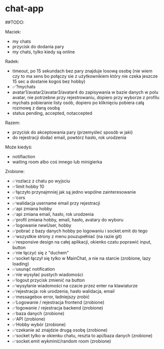 # chat-app

##TODO:

Maciek:


- my chats
- przycisk do dodania pary
- my chats, tylko kiedy są online

Radek:

- timeout, po 15 sekundach bez pary znajduje losową osobę (nie wiem czy to ma sens bo połączy sie z użytkownikiem który nie czeka jeszcze 15 sec a dostanie kogoś bez hobby)
- ✅?mychats
- avatar1/avatar2/avatar3/avatar4 do zapisywania w bazie danych w polu avatar, nie potrzebne przy rejestrowaniu, dopiero przy wyborze z profilu
- mychats pobieranie listy osób, dopiero po kliknięciu pobiera całą rozmowę z daną osobą
- status pending, accepted, notaccepted


Razem:
- przycisk do akceptowania pary (przemyśleć sposób w jaki)
- do rejestracji dodać email, powtórz hasło, rok urodzenia


Może kiedyś:
- notifiaction
- waiting room albo coś innego lub minigierka

Zrobione:
- ✅rozlacz z chatu po wyjsciu
- ✅limit hobby 10
- ✅łączyło przynajmniej jak są jedno wspólne zainteresowanie
- ✅cors 
- ✅walidacja username email przy rejestracji
- ✅api zmiana hobby
- ✅api zmiana email, hasło, rok urodzenia
- ✅profil zmiana hobby, email, hasło, avatary do wyboru
- ✅logowanie newUser, hobby 
- ✅pobrać z bazy danych hobby po logowaniu i socket.emit do tego
- ✅wszystkie strony z menu pouzupełniać (na razie git)
- ✅responsive design na całej aplikacji, okienko czatu poprawić input, button
- ✅nie łączyć się z "duchem"
- ✅socket łączył się tylko w MainChat, a nie na starcie (zrobione, lazy loading)
- ✅usunąć notification
- ✅nie wysyłać pustych wiadomości
- ✅logout przycisk zmienić na button
- ✅wysyłanie wiadomości na czacie przez enter na klawiaturze
- ✅rejestracja: rok urodzenia, hasło walidacja, email
- ✅messagebox error, ładniejszy zrobić
- ✅Logowanie / rejestracja frontend (zrobione)
- ✅logowanie / rejestracja backend (zrobione)
- ✅baza danych (zrobione)
- ✅API (zrobione)
- ✅Hobby wybór (zrobione)
- ✅czekanie aż znajdzie drugą osobę (zrobione)
- ✅socket tylko w okienku chatu, reszta to api/baza danych (zrobione)
- ✅socket.emit wykminić/random room (zrobione)


